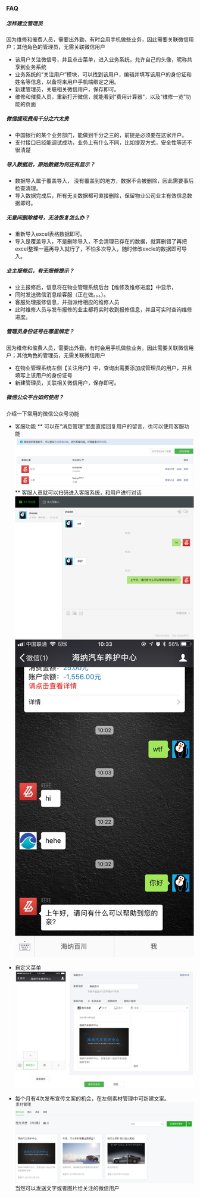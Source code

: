 
### FAQ

##### 怎样建立管理员
因为维修和催费人员，需要出外勤，有时会用手机做些业务，因此需要关联微信用户；其他角色的管理员，无需关联微信用户
* 该用户关注微信号，并且点击菜单，进入业务系统，允许自己的头像，昵称共享到业务系统
* 业务系统的“关注用户”模块，可以找到该用户，编辑并填写该用户的身份证和姓名等信息，以备将来用户手机端绑定之用。
* 新建管理员，关联相关微信用户，保存即可。
* 维修和催费人员，重新打开微信，就能看到“费用计算器”，以及“维修一览”功能的页面

##### 微信提现费用千分之六太贵
* 中国银行的某个业务部门，能做到千分之三的，前提是必须要在这家开户。
* 支付接口已经能调试成功，业务上有什么不同，比如提现方式，安全性等还不很清楚


##### 导入数据后，原始数据为何还有显示？
* 数据导入属于覆盖导入， 没有覆盖到的地方，数据不会被删除，因此需要事后检查清理。
* 导入数据完成后，所有无关数据都可直接删除，保留物业公司业主有效信息数据即可。

##### 无意间删除楼号，无法恢复怎么办？
* 重新导入excel表格数据即可。
* 导入是覆盖导入，不是删除导入，不会清理已存在的数据，就算删错了再把excel整理一遍再导入就行了，不怕多次导入，随时修改excle的数据即可导入。

##### 业主报修后，有无报修提示？
* 业主报修后，信息将在物业管理系统后台【维修及维修进度】中显示，
* 同时发送微信消息给客服（正在做。。。）。
* 客服处理报修信息，并指派给相应的维修人员
* 此时维修人员与发布报修的业主都将实时收到报修信息，并且可实时查询维修进度。

##### 管理员身份证号在哪里绑定？
因为维修和催费人员，需要出外勤，有时会用手机做些业务，因此需要关联微信用户；其他角色的管理员，无需关联微信用户
* 在物业管理系统左侧【关注用户】中，查询出需要添加成管理员的用户，并且填写上该用户的身份证号
* 新建管理员，关联相关微信用户，保存即可。

##### 微信公众平台如何使用？
介绍一下常用的微信公众号功能
* 客服功能
** 可以在“消息管理”里面直接回复用户的留言，也可以使用客服功能
![](/assets/wx-kefu.png)
** 客服人员就可以扫码进入客服系统，和用户进行对话
![](/assets/wx-kefu2.png)
![](/assets/wx-kefu3.jpg)

* 自定义菜单
![](/assets/wx-menu.png)
* 每个月有4次发布宣传文案的机会，在左侧素材管理中可新建文案。
![](/assets/wx-material.png)
当然可以发送文字或者图片给关注的微信用户
